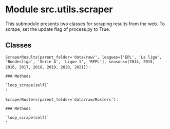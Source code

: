 Module src.utils.scraper
========================
This submodule presents two classes for scraping results from the web. To scrape, set the update flag of process.py to True.

Classes
-------

`ScraperResults(parent_folder='data/raw/', leagues=['EPL', 'La liga', 'Bundesliga', 'Serie A', 'Ligue 1', 'RFPL'], seasons=[2014, 2015, 2016, 2017, 2018, 2019, 2020, 2021])`
:   

    ### Methods

    `loop_scrape(self)`
    :

`ScraperRosters(parent_folder='data/raw/Rosters')`
:   

    ### Methods

    `loop_scrape(self)`
    :